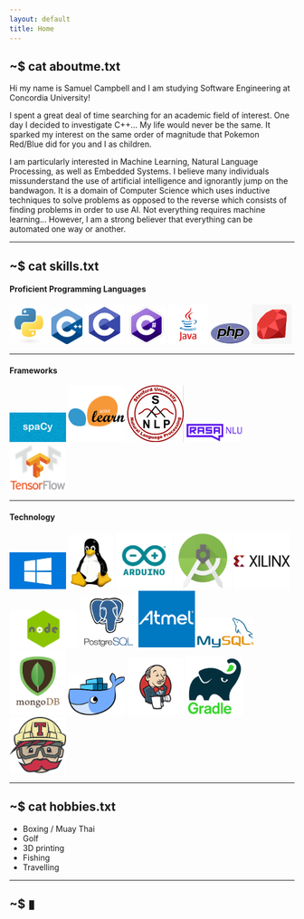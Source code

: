 ```yaml
---
layout: default
title: Home
---
```


## **~$ cat aboutme.txt**

Hi my name is Samuel Campbell and I am studying Software Engineering at Concordia University!

I spent a great deal of time searching for an academic field of interest. One day I decided to investigate C++... My life would never be the same. It sparked my interest on the same order of magnitude that Pokemon Red/Blue did for you and I as children.

I am particularly interested in Machine Learning, Natural Language Processing, as well as Embedded Systems. I believe many individuals missunderstand the use of artificial intelligence and ignorantly jump on the bandwagon. It is a domain of Computer Science which uses inductive techniques to solve problems as opposed to the reverse which consists of finding problems in order to use AI. Not everything requires machine learning... However, I am a strong believer that everything can be automated one way or another.

---

## **~$ cat skills.txt**


#### **Proficient Programming Languages**  
<div class="container content">
    <div class="skill-content">
        <img src="/assets/img/python.png" width="70px">
        <img src="/assets/img/c++.png" width="55px">
        <img src="/assets/img/c.png" width="70px">
        <img src="/assets/img/c-sharp.png" width="70px">
        <img src="/assets/img/java.png" width="70px">
        <img src="/assets/img/php.png" width="70px">
        <img src="/assets/img/ruby.png" width="70px">
    </div>
</div>

---

#### **Frameworks**  
<div class="container content">
    <div class="skill-content">
        <img src="/assets/img/spacy.jpg" width="100px">
        <img src="/assets/img/sklearn.png" width="100px">
        <img src="/assets/img/corenlp.png" width="100px">
        <img src="/assets/img/rasa.png" width="100px">
        <img src="/assets/img/tensorflow.png" width="100px">
    </div>
</div>

---

#### **Technology**  
<div class="container content">
    <div class="skill-content">
        <img src="/assets/img/windows.jpg" width="100px">
        <img src="/assets/img/linux.png" width="80px">
        <img src="/assets/img/arduino.png" width="100px">
        <img src="/assets/img/android-studio.png" width="100px">
        <img src="/assets/img/xilinx.jpg" width="100px">
        <img src="/assets/img/node.png" width="120px">
        <img src="/assets/img/postgresql.png" width="100px">
        <img src="/assets/img/atmel.png" width="100px">
        <img src="/assets/img/mysql.png" width="100px">
        <img src="/assets/img/mongodb.png" width="100px">
        <img src="/assets/img/docker.png" width="100px">
        <img src="/assets/img/jenkins.png" width="100px">
        <img src="/assets/img/graddle.png" width="100px">
        <img src="/assets/img/travis.png" width="100px">
    </div>
</div>

---

## **~$ cat hobbies.txt**

* Boxing / Muay Thai
* Golf
* 3D printing
* Fishing
* Travelling

---

## **~$ ▮**

